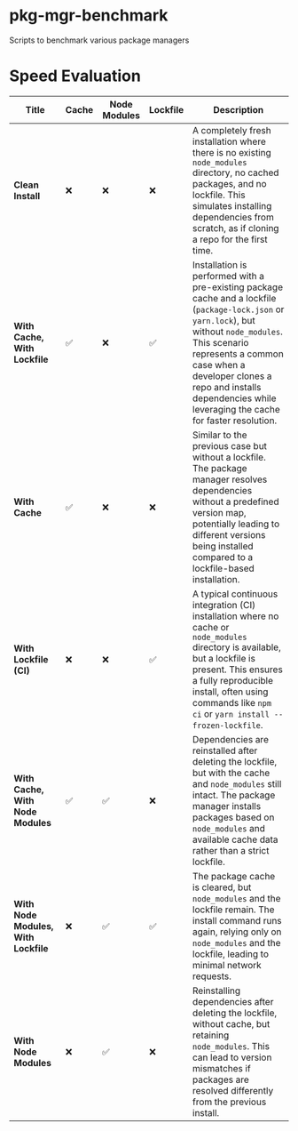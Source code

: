 # pkg-mgr-benchmark
Scripts to benchmark various package managers 

# Speed Evaluation

| Title                            | Cache | Node Modules | Lockfile | Description |
| -------------------------------- | ------ | ------------ | -------- | ----------------------------------------------------------------------------------------------------------------------------- |
| **Clean Install**                | ❌     | ❌           | ❌       | A completely fresh installation where there is no existing `node_modules` directory, no cached packages, and no lockfile. This simulates installing dependencies from scratch, as if cloning a repo for the first time. |
| **With Cache, With Lockfile**     | ✅     | ❌           | ✅       | Installation is performed with a pre-existing package cache and a lockfile (`package-lock.json` or `yarn.lock`), but without `node_modules`. This scenario represents a common case when a developer clones a repo and installs dependencies while leveraging the cache for faster resolution. |
| **With Cache**                    | ✅     | ❌           | ❌       | Similar to the previous case but without a lockfile. The package manager resolves dependencies without a predefined version map, potentially leading to different versions being installed compared to a lockfile-based installation. |
| **With Lockfile (CI)**            | ❌     | ❌           | ✅       | A typical continuous integration (CI) installation where no cache or `node_modules` directory is available, but a lockfile is present. This ensures a fully reproducible install, often using commands like `npm ci` or `yarn install --frozen-lockfile`. |
| **With Cache, With Node Modules** | ✅     | ✅           | ❌       | Dependencies are reinstalled after deleting the lockfile, but with the cache and `node_modules` still intact. The package manager installs packages based on `node_modules` and available cache data rather than a strict lockfile. |
| **With Node Modules, With Lockfile** | ❌     | ✅           | ✅       | The package cache is cleared, but `node_modules` and the lockfile remain. The install command runs again, relying only on `node_modules` and the lockfile, leading to minimal network requests. |
| **With Node Modules**             | ❌     | ✅           | ❌       | Reinstalling dependencies after deleting the lockfile, without cache, but retaining `node_modules`. This can lead to version mismatches if packages are resolved differently from the previous install. |
